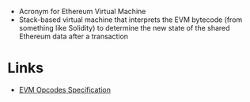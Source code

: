 
- Acronym for Ethereum Virtual Machine
- Stack-based virtual machine that interprets the EVM bytecode (from something like Solidity) to determine the new state of the shared Ethereum data after a transaction

# Links
+ [EVM Opcodes Specification](https://www.ethervm.io/)

